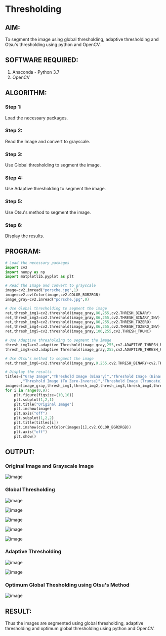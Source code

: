 # Thresholding
## AIM:
To segment the image using global thresholding, adaptive thresholding and Otsu's thresholding using python and OpenCV.

## SOFTWARE REQUIRED:
1. Anaconda - Python 3.7
2. OpenCV

## ALGORITHM:

### Step 1:
Load the necessary packages.

### Step 2:
Read the Image and convert to grayscale.

### Step 3:
Use Global thresholding to segment the image.

### Step 4:
Use Adaptive thresholding to segment the image.

### Step 5:
Use Otsu's method to segment the image.

### Step 6:
Display the results.

## PROGRAM:
```python
# Load the necessary packages
import cv2
import numpy as np
import matplotlib.pyplot as plt

# Read the Image and convert to grayscale
image=cv2.imread("porsche.jpg",1)
image=cv2.cvtColor(image,cv2.COLOR_BGR2RGB)
image_gray=cv2.imread("porsche.jpg",0)

# Use Global thresholding to segment the image
ret,thresh_img1=cv2.threshold(image_gray,86,255,cv2.THRESH_BINARY)
ret,thresh_img2=cv2.threshold(image_gray,86,255,cv2.THRESH_BINARY_INV)
ret,thresh_img3=cv2.threshold(image_gray,86,255,cv2.THRESH_TOZERO)
ret,thresh_img4=cv2.threshold(image_gray,86,255,cv2.THRESH_TOZERO_INV)
ret,thresh_img5=cv2.threshold(image_gray,100,255,cv2.THRESH_TRUNC)

# Use Adaptive thresholding to segment the image
thresh_img7=cv2.adaptive Threshold(image_gray,255,cv2.ADAPTIVE_THRESH_MEAN_C,cv2.THRESH_BINARY,11,2)
thresh_img8=cv2.adaptive Threshold(image_gray,255,cv2.ADAPTIVE_THRESH_GAUSSIAN_C,cv2.THRESH_BINARY,11,2)

# Use Otsu's method to segment the image 
ret,thresh_img6=cv2.threshold(image_gray,0,255,cv2.THRESH_BINARY+cv2.THRESH_OTSU)

# Display the results
titles=["Gray Image","Threshold Image (Binary)","Threshold Image (Binary Inverse)","Threshold Image (To Zero)"
       ,"Threshold Image (To Zero-Inverse)","Threshold Image (Truncate)","Otsu","Adaptive Threshold (Mean)","Adaptive Threshold (Gaussian)"]
images=[image_gray,thresh_img1,thresh_img2,thresh_img3,thresh_img4,thresh_img5,thresh_img6,thresh_img7,thresh_img8]
for i in range(0,9):
    plt.figure(figsize=(10,10))
    plt.subplot(1,2,1)
    plt.title("Original Image")
    plt.imshow(image)
    plt.axis("off")
    plt.subplot(1,2,2)
    plt.title(titles[i])
    plt.imshow(cv2.cvtColor(images[i],cv2.COLOR_BGR2RGB))
    plt.axis("off")
    plt.show()
```
## OUTPUT:

### Original Image and Grayscale Image

![image](https://user-images.githubusercontent.com/74660507/169488404-f744eafb-5f36-40df-a86a-639ac6d11fef.png)

### Global Thresholding
![image](https://user-images.githubusercontent.com/74660507/169488559-3885518c-eee9-4081-85dd-80fab1c5b415.png)

![image](https://user-images.githubusercontent.com/74660507/169488714-5a7cc57a-0c3c-46d5-a104-b94f4f0d35b1.png)

![image](https://user-images.githubusercontent.com/74660507/169489007-6c3e25a5-60bb-43c5-a24a-601f3360ffd9.png)

![image](https://user-images.githubusercontent.com/74660507/169489142-ee47baf3-9068-48a3-b951-027022b8b7fd.png)

![image](https://user-images.githubusercontent.com/74660507/169489357-9d801fac-0d1b-4a2e-9552-124ae80ab28e.png)

### Adaptive Thresholding

![image](https://user-images.githubusercontent.com/74660507/169489509-bb25349c-9e10-4b43-89f6-07ae330ea2f3.png)

![image](https://user-images.githubusercontent.com/74660507/169489676-46afb2f6-eada-4502-8d3e-73425dd74903.png)

### Optimum Global Thesholding using Otsu's Method

![image](https://user-images.githubusercontent.com/74660507/169489816-9630e0f4-a80a-4445-b047-93da4e4f4847.png)

## RESULT:
Thus the images are segmented using global thresholding, adaptive thresholding and optimum global thresholding using python and OpenCV.

